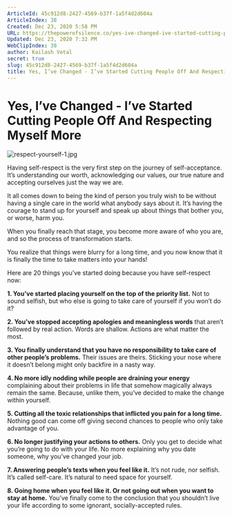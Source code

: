 ```yaml
---
ArticleId: 45c912d8-2427-4569-b37f-1a5f4d2d604a
ArticleIndex: 38
Created: Dec 23, 2020 5:58 PM
URL: https://thepowerofsilence.co/yes-ive-changed-ive-started-cutting-people-off-and-respecting-myself-more/
Updated: Dec 23, 2020 7:32 PM
WebClipIndex: 38
author: Kailash Vetal
secret: true
slug: 45c912d8-2427-4569-b37f-1a5f4d2d604a
title: Yes, I’ve Changed - I’ve Started Cutting People Off And Respecting Myself More
---
```

#  Yes, I’ve Changed - I’ve Started Cutting People Off And Respecting Myself More
![respect-yourself-1.jpg](38%20757b58845e144a139acb46b90f7218cb/respect-yourself-1.jpg)

Having self-respect is the very first step on the journey of self-acceptance. It’s understanding our worth, acknowledging our values, our true nature and accepting ourselves just the way we are.

It all comes down to being the kind of person you truly wish to be without having a single care in the world what anybody says about it. It’s having the courage to stand up for yourself and speak up about things that bother you, or worse, harm you.

When you finally reach that stage, you become more aware of who you are, and so the process of transformation starts.

You realize that things were blurry for a long time, and you now know that it is finally the time to take matters into your hands!

Here are 20 things you’ve started doing because you have self-respect now:

**1. You’ve started placing yourself on the top of the priority list.** Not to sound selfish, but who else is going to take care of yourself if you won’t do it?

**2. You’ve stopped accepting apologies and meaningless words** that aren’t followed by real action. Words are shallow. Actions are what matter the most.

**3. You finally understand that you have no responsibility to take care of other people’s problems.** Their issues are theirs. Sticking your nose where it doesn’t belong might only backfire in a nasty way.

**4. No more idly nodding while people are draining your energy** complaining about their problems in life that somehow magically always remain the same. Because, unlike them, you’ve decided to make the change within yourself.

**5. Cutting all the toxic relationships that inflicted you pain for a long time.** Nothing good can come off giving second chances to people who only take advantage of you.

**6. No longer justifying your actions to others.** Only you get to decide what you’re going to do with your life. No more explaining why you date someone, why you’ve changed your job.

**7. Answering people’s texts when you feel like it.** It’s not rude, nor selfish. It’s called self-care. It’s natural to need space for yourself.

**8. Going home when you feel like it. Or not going out when you want to stay at home.** You’ve finally come to the conclusion that you shouldn’t live your life according to some ignorant, socially-accepted rules.
